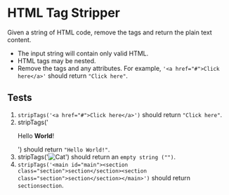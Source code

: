 # HTML Tag Stripper
Given a string of HTML code, remove the tags and return the plain text content.

- The input string will contain only valid HTML.
- HTML tags may be nested.
- Remove the tags and any attributes.
For example, `'<a href="#">Click here</a>'` should return `"Click here"`.

## Tests
1. `stripTags('<a href="#">Click here</a>')` should return `"Click here"`.
2. stripTags('<p class="center">Hello <b>World</b>!</p>') should return `"Hello World!"`.
3. stripTags('<img src="cat.jpg" alt="Cat">') should return an `empty string ("")`.
4. `stripTags('<main id="main"><section class="section">section</section><section class="section">section</section></main>')` should return `sectionsection`.